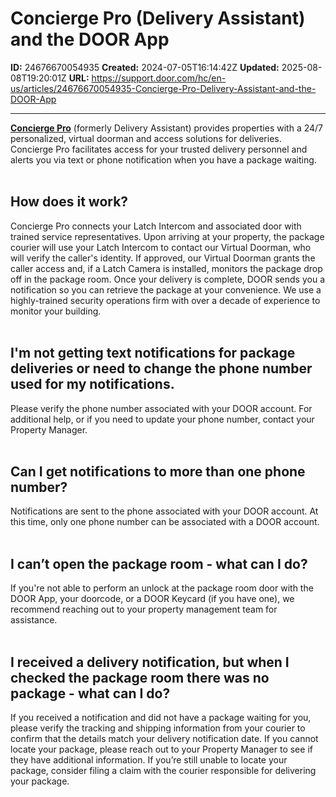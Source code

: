 # Concierge Pro (Delivery Assistant) and the DOOR App

**ID:** 24676670054935
**Created:** 2024-07-05T16:14:42Z
**Updated:** 2025-08-08T19:20:01Z
**URL:** https://support.door.com/hc/en-us/articles/24676670054935-Concierge-Pro-Delivery-Assistant-and-the-DOOR-App

---

<p><strong><span class="wysiwyg-underline"><a href="https://www.latch.com/latch-concierge-pro">Concierge Pro</a></span></strong> (formerly Delivery Assistant) provides properties with a 24/7 personalized, virtual doorman and access solutions for deliveries. Concierge Pro facilitates access for your trusted delivery personnel and alerts you via text or phone notification when you have a package waiting. <br><br></p>
<h2 id="h_01J21TBCT4F4WD6N79V1JS06A2">How does it work?</h2>
<p>Concierge Pro connects your Latch Intercom and associated door with trained service representatives. Upon arriving at your property, the package courier will use your Latch Intercom to contact our Virtual Doorman, who will verify the caller's identity. If approved, our Virtual Doorman grants the caller access and, if a Latch Camera is installed, monitors the package drop off in the package room. Once your delivery is complete, DOOR sends you a notification so you can retrieve the package at your convenience. We use a highly-trained security operations firm with over a decade of experience to monitor your building.<br><br></p>
<h2 id="h_01J21TBCT45EF8SW5ZJKDRFE1E">I'm not getting text notifications for package deliveries or need to change the phone number used for my notifications.</h2>
<p>Please verify the phone number associated with your DOOR account. For additional help, or if you need to update your phone number, contact your Property Manager.<br><br></p>
<h2 id="h_01J21TBCT4418ZWNTB7TAKATMN">Can I get notifications to more than one phone number?</h2>
<p>Notifications are sent to the phone associated with your DOOR account. At this time, only one phone number can be associated with a DOOR account.<br><br></p>
<h2 id="h_01J21TBCT4X4QP3PX7M3CH56RH">I can’t open the package room - what can I do?</h2>
<p>If you're not able to perform an unlock at the package room door with the DOOR App, your doorcode, or a DOOR Keycard (if you have one), we recommend reaching out to your property management team for assistance.<br><br></p>
<h2 id="h_01J21TBCT4X58PK9V3VHSAS1EJ">I received a delivery notification, but when I checked the package room there was no package - what can I do?</h2>
<p>If you received a notification and did not have a package waiting for you, please verify the tracking and shipping information from your courier to confirm that the details match your delivery notification date. If you cannot locate your package, please reach out to your Property Manager to see if they have additional information. If you’re still unable to locate your package, consider filing a claim with the courier responsible for delivering your package.</p>
<h3 id="h_01J21TBCT4CBG6AVHJ8YS2BM0G"> </h3>
